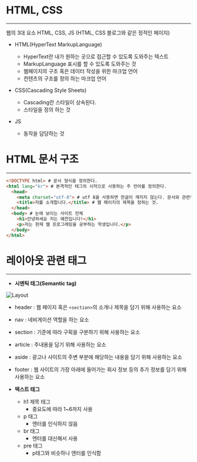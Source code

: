 # HTML, CSS

---

웹의 3대 요소 HTML, CSS, JS (HTML, CSS 블로그와 같은 정적인 페이지)

* HTML(HyperText MarkupLanguage)
  * HyperText란 내가 원하는 곳으로 접근할 수 있도록 도와주는 텍스트
  * MarkupLanguage 표시를 할 수 있도록 도와주는 것
  * 웹페이지의 구조 혹은 데이터 작성을 위한 마크업 언어
  * 컨텐츠의 구조를 정의 하는 마크업 언어

* CSS(Cascading Style Sheets)
  * Cascading란 스타일이 상속된다.
  * 스타일을 정의 하는 것

* JS
  * 동작을 담당하는 것
  


# HTML 문서 구조

---

~~~html
<!DOCTYPE html> # 문서 형식을 정의한다.
<html lang="kr"> # 본격적인 태그의 시작으로 사용하는 주 언어를 정의한다.
  <head>
    <meta charset="utf-8"> # utf 8을 사용하면 한글이 깨지지 않는다. 문서와 관련된 정보
    <title>저를 소개합니다.</title> # 웹 페이지의 제목을 정하는 것.
  </head>
  <body> # 눈에 보이는 사이트 전체
    <h1>안녕하세요 저는 예찬입니다!</h1>
    <p>저는 현재 웹 프로그래밍을 공부하는 학생입니다.</p>
  </body>
</html>
~~~

# 레이아웃 관련 태그
  
---

* **시멘틱 태그(Semantic tag)**

![Layout](https://user-images.githubusercontent.com/38044331/54613894-d75d1280-4a9e-11e9-8ae2-7952be849858.PNG)

  * header : 웹 페이지 혹은 `<section>`의 소개나 제목을 담기 위해 사용하는 요소
  * nav : 네비게이션 역할을 하는 요소
  * section : 기준에 따라 구획을 구분하기 위해 사용하는 요소
  * article : 주내용을 담기 위해 사용하는 요소
  * aside : 광고나 사이트의 주변 부분에 해당하는 내용을 담기 위해 사용하는 요소
  * footer : 웹 사이트의 가장 아래에 들어가는 회사 정보 등의 추가 정보를 담기 위해 사용하는 요소
  
* **텍스트 태그**
  + h1 제목 태그
    + 중요도에 따라 1~6까지 사용
  * p 태그 
    * 엔터를 인식하지 않음
  - br 태그 
    - 엔터를 대신해서 사용
  * pre 태그
    * p태그와 비슷하나 엔터를 인식함
 
